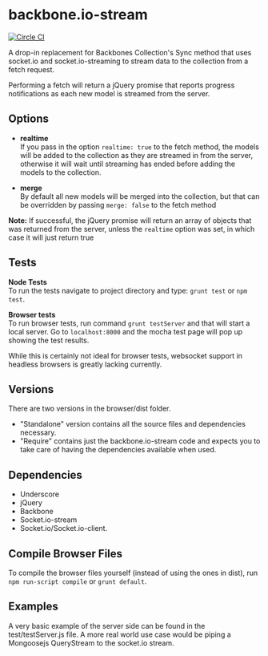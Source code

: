 backbone.io-stream
=====================

[![Circle CI](https://circleci.com/gh/toddbluhm/backbone.io-stream.svg?style=shield&circle-token=f92a4ca4bd9b0177059dbf6d77d244edf5c398db)](https://circleci.com/gh/toddbluhm/backbone.io-stream)

A drop-in replacement for Backbones Collection's Sync method that uses socket.io and socket.io-streaming to stream data to the collection from a fetch request.

Performing a fetch will return a jQuery promise that reports progress notifications as each new model is streamed from the server.

Options
-------

- **realtime**<br>
If you pass in the option `realtime: true` to the fetch method, the models will be added to the collection as they are streamed in from the server, otherwise it will wait until streaming has ended before adding the models to the collection.

- **merge**<br>
By default all new models will be merged into the collection, but that can be overridden by passing `merge: false` to the fetch method

**Note:**
If successful, the jQuery promise will return an array of objects that was returned from the server, unless the `realtime` option was set, in which case it will just return true

Tests
----------
**Node Tests**<br>
To run the tests navigate to project directory and type: `grunt test` or `npm test`.

**Browser tests**<br>
To run browser tests, run command `grunt testServer` and that will start a local server. Go to `localhost:8000` and the mocha test page will pop up showing the test results.

While this is certainly not ideal for browser tests, websocket support in headless browsers is greatly lacking currently.

Versions
-------------

There are two versions in the browser/dist folder.
- "Standalone" version contains all the source files and dependencies necessary.
- "Require" contains just the backbone.io-stream code and expects you to take care of having the dependencies available when used.

Dependencies
------------
- Underscore
- jQuery
- Backbone
- Socket.io-stream
- Socket.io/Socket.io-client.

Compile Browser Files
----------
To compile the browser files yourself (instead of using the ones in dist), run `npm run-script compile` or `grunt default`.

Examples
--------
A very basic example of the server side can be found in the test/testServer.js file.
A more real world use case would be piping a Mongoosejs QueryStream to the socket.io stream.
